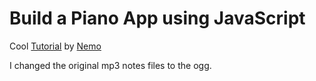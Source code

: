# Build a Piano App using JavaScript

Cool [Tutorial](https://nemo.hashnode.dev/build-a-piano-app-using-javascript-ckpqfnqsg0ds5xis1eo5id8hd) by [Nemo](https://github.com/nemo0)

I changed the original mp3 notes files to the ogg.
